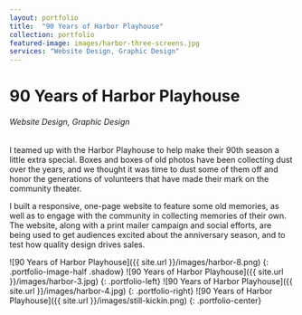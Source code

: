 ```yaml
---
layout: portfolio
title:  "90 Years of Harbor Playhouse"
collection: portfolio
featured-image: images/harbor-three-screens.jpg
services: "Website Design, Graphic Design"
---
```


<div class="portfolio-words">
<h1>90 Years of Harbor Playhouse</h1>
<h6>Website Design, Graphic Design</h6>
<p>I teamed up with the Harbor Playhouse to help make their 90th season a little extra special. Boxes and boxes of old photos have been collecting dust over the years, and we thought it was time to dust some of them off and honor the generations of volunteers that have made their mark on the community theater.</p>
<p>I built a responsive, one-page website to feature some old memories, as well as to engage with the community in collecting memories of their own. The website, along with a print mailer campaign and social efforts, are being used to get audiences excited about the anniversary season, and to test how quality design drives sales.</p>
</div>

![90 Years of Harbor Playhouse]({{ site.url }}/images/harbor-8.png)
{: .portfolio-image-half .shadow}
![90 Years of Harbor Playhouse]({{ site.url }}/images/harbor-3.jpg)
{: .portfolio-left}
![90 Years of Harbor Playhouse]({{ site.url }}/images/harbor-4.jpg)
{: .portfolio-right}
![90 Years of Harbor Playhouse]({{ site.url }}/images/still-kickin.png)
{: .portfolio-center}
